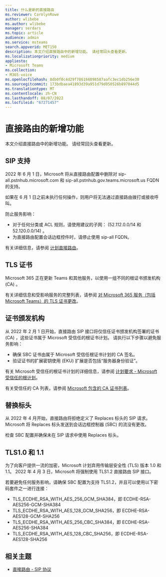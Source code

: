 ```yaml
---
title: 什么是新的直接路由
ms.reviewer: CarolynRowe
author: wlibebe
ms.author: wlibebe
manager: serdars
ms.topic: article
audience: admin
ms.service: msteams
search.appverid: MET150
description: 本文介绍直接路由中的新增功能。 请经常回头查看更新。
ms.localizationpriority: medium
appliesto:
- Microsoft Teams
ms.collection:
- M365-voice
ms.openlocfilehash: 8db0f0c4d29f786166098587aafc3ec1db256e38
ms.sourcegitcommit: 173bdbaea41893d39a951d79d050526b897044d5
ms.translationtype: MT
ms.contentlocale: zh-CN
ms.lasthandoff: 08/07/2022
ms.locfileid: "67271457"
---
```

# <a name="whats-new-for-direct-routing"></a>直接路由的新增功能

本文介绍直接路由中的新增功能。 请经常回头查看更新。

## <a name="sip-support"></a>SIP 支持

2022 年 6 月 1 日，Microsoft 将从直接路由配置中删除对 sip-all.pstnhub.microsoft.com 和 sip-all.pstnhub.gov.teams.microsoft.us FQDN 的支持。

如果在 6 月 1 日之前未执行任何操作，则用户将无法通过直接路由拨打或接收呼叫。

防止服务影响：

- 对于任何分类或 ACL 规则，请使用建议的子网： (52.112.0.0/14 和 52.120.0.0/14) 。
- 为直接路由配置会话边框控件时，请停止使用 sip-all FQDN。

有关详细信息，请参阅 [计划直接路由](direct-routing-plan.md)。

## <a name="tls-certificates"></a>TLS 证书

Microsoft 365 正在更新 Teams 和其他服务，以使用一组不同的根证书颁发机构 (CA) 。

有关详细信息和受影响服务的完整列表，请参阅 [对 Microsoft 365 服务（包括 Microsoft Teams）的 TLS 证书更改](https://techcommunity.microsoft.com/t5/microsoft-teams-blog/tls-certificate-changes-to-microsoft-365-services-including/ba-p/3249676)。

## <a name="certificate-authorities"></a>证书颁发机构

从 2022 年 2 月 1 日开始，直接路由 SIP 接口将仅信任证书颁发机构签署的证书 (CA) ，这些证书属于 Microsoft 受信任的根证书计划。 请执行以下步骤以避免服务影响：

- 确保 SBC 证书由属于 Microsoft 受信任根证书计划的 CA 签名。
- 验证证书的扩展密钥使用 (EKU) 扩展是否包括“服务器身份验证”。

有关 Microsoft 受信任的根证书计划的详细信息，请参阅 [计划要求 - Microsoft 受信任的根计划](/security/trusted-root/program-requirements)。

有关受信任的 CA 列表，请参阅 [Microsoft 包含的 CA 证书列表](https://ccadb-public.secure.force.com/microsoft/IncludedCACertificateReportForMSFT)。

## <a name="replace-headers"></a>替换标头

从 2022 年 4 月开始，直接路由将拒绝定义了 Replaces 标头的 SIP 请求。 Microsoft 将 Replaces 标头发送到会话边框控制器 (SBC) 的流没有更改。

检查 SBC 配置并确保未在 SIP 请求中使用 Replaces 标头。

## <a name="tls10-and-11"></a>TLS1.0 和 1.1

为了向客户提供一流的加密，Microsoft 计划弃用传输层安全性 (TLS) 版本 1.0 和 1.1。 2022 年 4 月 3 日，Microsoft 将强制使用 TLS1.2 直接路由 SIP 接口。

若要避免任何服务影响，请确保 SBC 配置为支持 TLS1.2，并且可以使用以下密码套件之一进行连接：

- TLS_ECDHE_RSA_WITH_AES_256_GCM_SHA384，即 ECDHE-RSA-AES256-GCM-SHA384
- TLS_ECDHE_RSA_WITH_AES_128_GCM_SHA256，即 ECDHE-RSA-AES128-GCM-SHA256
- TLS_ECDHE_RSA_WITH_AES_256_CBC_SHA384，即 ECDHE-RSA-AES256-SHA384
- TLS_ECDHE_RSA_WITH_AES_128_CBC_SHA256，即 ECDHE-RSA-AES128-SHA256

## <a name="related-topics"></a>相关主题

- [直接路由 - SIP 协议](direct-routing-protocols-sip.md)
